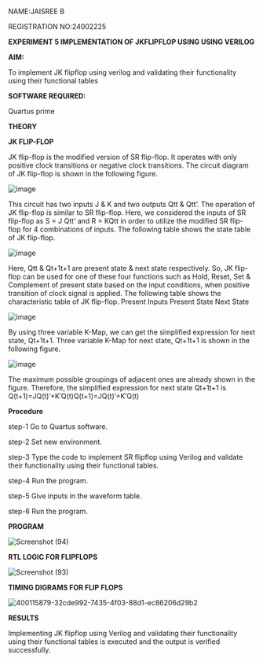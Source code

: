 NAME:JAISREE B

REGISTRATION NO:24002225


**EXPERIMENT 5 IMPLEMENTATION OF JKFLIPFLOP USING USING VERILOG**

**AIM:** 

To implement  JK flipflop using verilog and validating their functionality using their functional tables

**SOFTWARE REQUIRED:**

Quartus prime

**THEORY**

**JK FLIP-FLOP**

JK flip-flop is the modified version of SR flip-flop. It operates with only positive clock transitions or negative clock transitions. The circuit diagram of JK flip-flop is shown in the following figure.

![image](https://github.com/naavaneetha/JKFLIPFLOP-USING-IF-ELSE/assets/154305477/a649c30b-232b-4558-b188-fd6c09845180)


This circuit has two inputs J & K and two outputs Qtt & Qtt’. The operation of JK flip-flop is similar to SR flip-flop. Here, we considered the inputs of SR flip-flop as S = J Qtt’ and R = KQtt in order to utilize the modified SR flip-flop for 4 combinations of inputs. The following table shows the state table of JK flip-flop.

![image](https://github.com/naavaneetha/JKFLIPFLOP-USING-IF-ELSE/assets/154305477/c4360742-e8a8-4937-b089-c46c0433f9a3)

 
Here, Qtt & Qt+1t+1 are present state & next state respectively. So, JK flip-flop can be used for one of these four functions such as Hold, Reset, Set & Complement of present state based on the input conditions, when positive transition of clock signal is applied. The following table shows the characteristic table of JK flip-flop. Present Inputs Present State Next State
 
![image](https://github.com/naavaneetha/JKFLIPFLOP-USING-IF-ELSE/assets/154305477/6c275261-a6d5-4c37-a3a7-1e88ca11c4cd)

By using three variable K-Map, we can get the simplified expression for next state, Qt+1t+1. Three variable K-Map for next state, Qt+1t+1 is shown in the following figure.
 
![image](https://github.com/naavaneetha/JKFLIPFLOP-USING-IF-ELSE/assets/154305477/5174f41b-0ce0-4329-a372-6d1943ea6673)

The maximum possible groupings of adjacent ones are already shown in the figure. Therefore, the simplified expression for next state Qt+1t+1 is Q(t+1)=JQ(t)′+K′Q(t)Q(t+1)=JQ(t)′+K′Q(t)

**Procedure**

step-1 Go to Quartus software.

step-2 Set new environment.

step-3 Type the code to implement SR flipflop using Verilog and validate their functionality using their functional tables.

step-4 Run the program.

step-5 Give inputs in the waveform table.

step-6 Run the program.

**PROGRAM**

![Screenshot (94)](https://github.com/user-attachments/assets/08a0ac79-b693-404a-8128-20ef1367dfd7)


**RTL LOGIC FOR FLIPFLOPS**

![Screenshot (93)](https://github.com/user-attachments/assets/ab7628c9-161e-46d5-8867-b011456c55f7)

**TIMING DIGRAMS FOR FLIP FLOPS**

![400115879-32cde992-7435-4f03-88d1-ec86206d29b2](https://github.com/user-attachments/assets/625d3d47-6de4-42f0-bbc8-6c472ad9d48b)



**RESULTS**

Implementing JK flipflop using Verilog and validating their functionality using their functional tables is executed and the output is verified successfully.
